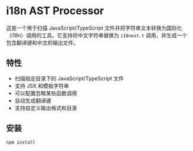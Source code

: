 # i18n AST Processor

这是一个用于扫描 JavaScript/TypeScript 文件并将字符串文本转换为国际化（i18n）调用的工具。它支持将中文字符串替换为 `i18next.t` 调用，并生成一个包含翻译键和中文的输出文件。

## 特性

- 扫描指定目录下的 JavaScript/TypeScript 文件
- 支持 JSX 和模板字符串
- 可以配置忽略某些函数调用
- 自动生成翻译键
- 支持自定义输出格式和目录

## 安装

```bash
npm install
```
